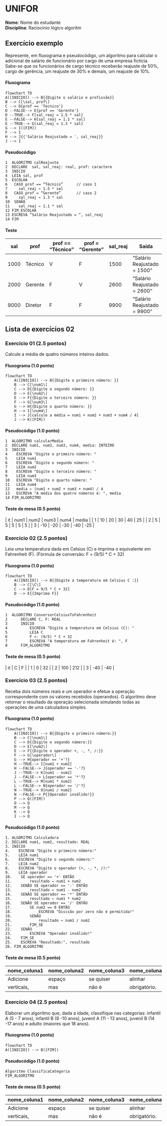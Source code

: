 # UNIFOR
**Nome**: Nome do estudante <br>
**Disciplina**: Raciocínio lógico algorítm

## Exercício exemplo
Represente, em fluxograma e pseudocódigo, um algoritmo para calcular o adicional de salário de funcionário por cargo de uma empresa fictícia. Sabe-se que os funcionários de cargo técnico receberão reajuste de 50%, cargo de gerência, um reajuste de 30% e demais, um reajuste de 10%. 

#### Fluxograma
```mermaid
flowchart TD
A([INICIO]) --> B{{Digite o salário e profissão}}
B --> C[\sal, prof\]
C --> D{prof == 'Tecnico'}
D --FALSE--> E{prof == 'Gerente'}
D --TRUE--> F[sal_reaj = 1.5 * sal]
E --FALSE--> H[sal_reaj = 1.1 * sal]
E --TRUE--> G[sal_reaj = 1.3 * sal]
G --> I([FIM])
F --> I
H --> J{{'Salário Reajustado = ', sal_reaj}}
J --> I
```

#### Pseudocódigo
```
1  ALGORITMO calReajuste
2  DECLARE  sal, sal_reaj: real, prof: caractere
3  INICIO
4  LEIA sal, prof
5  ESCOLHA
6   CASO prof == “Técnico”		// caso 1
7     sal_reaj ← 1.5 * sal
8   CASO prof = “Gerente”		// caso 2
9     sal_reaj ← 1.3 * sal
10  SENÃO
11    sal_reaj ← 1.1 * sal
12 FIM_ESCOLHA
13 ESCREVA “Salário Reajustado = “, sal_reaj
14 FIM
```

#### Teste
| sal | prof | prof == “Técnico” | prof = “Gerente” | sal_reaj | Saída |
| -- | -- | -- | -- | -- | -- |
| 1000 | Técnico | V | F | 1500 | “Salário Reajustado = 1500“ |
| 2000 | Gerente | F | V | 2600 | “Salário Reajustado = 2600“ |
| 9000 | Diretor | F | F | 9900 | “Salário Reajustado = 9900“ |

## Lista de exercícios 02

### Exercício 01 (2.5 pontos)
Calcule a média de quatro números inteiros dados.

#### Fluxograma (1.0 ponto)

```mermaid
flowchart TD
    A([INICIO]) --> B{{Digite o primeiro número: }}
    B --> C[\num1\]
    C --> D{{Digite o segundo número: }}
    D --> E[\num2\]
    E --> F{{Digite o terceiro número: }}
    F --> G[\num3\]
    G --> H{{Digite o quarto número: }}
    H --> I[\num4\]
    I --> J[calcule a média = num1 + num2 + num3 + num4 / 4]
    J --> K([FIM])

```

#### Pseudocódigo (1.0 ponto)

```
1  ALGORITMO calcularMedia
2  DECLARE num1, num2, num3, num4, media: INTEIRO
3  INICIO
4    ESCREVA "Digite o primeiro número: "
5    LEIA num1
6    ESCREVA "Digite o segundo número: "
7    LEIA num2
8    ESCREVA "Digite o terceiro número: "
9    LEIA num3
10   ESCREVA "Digite o quarto número: "
11   LEIA num4
12   media ← (num1 + num2 + num3 + num4) / 4
13   ESCREVA "A média dos quatro números é: ", media
14 FIM_ALGORITMO

```

#### Teste de mesa (0.5 ponto)

| it |	num1 | num2 |	num3 |	num4 |	media |
| 1  |	 10  |  20  |	 30  |   40  |   25   |
| 2  |   5   |  5	  |  5	 |   5	 |   5    |
| 3  |  -10  | -20	| -30	 |  -40	 |  -25   |
### Exercício 02 (2.5 pontos)
Leia uma temperatura dada em Celsius (C) e imprima o equivalente em Fahrenheit (F). (Fórmula de conversão: F = (9/5) * C + 32)

#### Fluxograma (1.0 ponto)

```mermaid
flowchart TD
    A([INICIO]) --> B{{Digite a temperatura em Celsius C :}}
    B --> C[\C\]
    C --> D[F = 9/5 * C + 32]
    D --> E{{Imprima F}}

```

#### Pseudocódigo (1.0 ponto)

```
1  ALGORITMO ConversorCelsiusToFahrenheit
2      DECLARE C, F: REAL
3      INICIO
4          ESCREVA "Digite a temperatura em Celsius (C): "
5          LEIA C
6          F <- (9/5) * C + 32
7          ESCREVA "A temperatura em Fahrenheit é: ", F
8      FIM_ALGORITMO

```

#### Teste de mesa (0.5 ponto)
| it |	C	 | F   |
| 1	 |  0	 | 32  |
| 2	 | 100 | 212 |
| 3	 | -40 | -40 |

### Exercício 03 (2.5 pontos)
Receba dois números reais e um operador e efetue a operação correspondente com os valores recebidos (operandos). 
O algoritmo deve retornar o resultado da operação selecionada simulando todas as operações de uma calculadora simples.

#### Fluxograma (1.0 ponto)

```mermaid
flowchart TD
    A([INICIO]) --> B{{Digite o primeiro número:}}
    B --> C[\num1\]
    C --> D{{Digite o segundo número:}}
    D --> E[\num2\]
    E --> F{{Digite o operador +, -, *, /:}}
    F --> G[\operador\]
    G --> H{operador == '+'?}
    H --TRUE--> I[num1 + num2]
    H --FALSE--> J{operador == '-'?}
    J --TRUE--> K[num1 - num2]
    J --FALSE--> L{operador == '*'?}
    L --TRUE--> M[num1 * num2]
    L --FALSE--> N{operador == '/'?}
    N --TRUE--> O[num1 / num2]
    N --FALSE--> P{{Operador inválido!}}
    P --> Q([FIM])
    O --> Q
    M --> Q
    K --> Q
    I --> Q

```

#### Pseudocódigo (1.0 ponto)

```
1. ALGORITMO Calculadora
2. DECLARE num1, num2, resultado: REAL
3. INÍCIO
4.    ESCREVA "Digite o primeiro número:"
5.    LEIA num1
6.    ESCREVA "Digite o segundo número:"
7.    LEIA num2
8.    ESCREVA "Digite o operador (+, -, *, /):"
9.    LEIA operador
10.    SE operador == '+' ENTÃO
11.        resultado ← num1 + num2
12.    SENÃO SE operador == '-' ENTÃO
13.        resultado ← num1 - num2
14.    SENÃO SE operador == '*' ENTÃO
15.        resultado ← num1 * num2
16.    SENÃO SE operador == '/' ENTÃO
17.        SE num2 == 0 ENTÃO
18.            ESCREVA "Divisão por zero não é permitida!"
19.        SENÃO
20.            resultado ← num1 / num2
21.        FIM_SE
22.    SENÃO
23.        ESCREVA "Operador inválido!"
24.    FIM_SE
25.    ESCREVA "Resultado:", resultado
26. FIM_ALGORITMO

```

#### Teste de mesa (0.5 ponto)

| nome_coluna1 | nome_coluna2 | nome_coluna3 | nome_coluna4 | nome_coluna5 | 
|      --      |      --      |      --      |      --      |      --      | 
| Adicione     | espaço       | se quiser    |  alinhar     | as barras    |
| verticais,   | mas          | não é        | obrigatório. | Entendido ?  |

### Exercício 04 (2.5 pontos)
Elaborar um algoritmo que, dada a idade, classifique nas categorias: infantil A (5 - 7 anos), infantil B (8 -10 anos), juvenil A (11 - 13 anos), juvenil B (14 -17 anos) e adulto (maiores que 18 anos).

#### Fluxograma (1.0 ponto)

```mermaid
flowchart TD
A([INICIO]) --> B([FIM])
```

#### Pseudocódigo (1.0 ponto)

```
Algoritmo ClassificaCategoria
FIM_ALGORITMO
```

#### Teste de mesa (0.5 ponto)

| nome_coluna1 | nome_coluna2 | nome_coluna3 | nome_coluna4 | nome_coluna5 | 
|      --      |      --      |      --      |      --      |      --      | 
| Adicione     | espaço       | se quiser    |  alinhar     | as barras    |
| verticais,   | mas          | não é        | obrigatório. | Entendido ?  |
